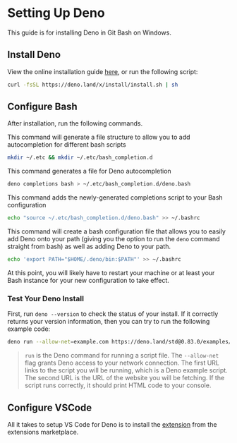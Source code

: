 # Setting Up Deno

This guide is for installing Deno in Git Bash on Windows.

## Install Deno

View the online installation guide [here](https://deno.land/manual/getting_started/installation), or run the following script:

```bash
curl -fsSL https://deno.land/x/install/install.sh | sh
```

## Configure Bash

After installation, run the following commands.

This command will generate a file structure to allow you to add autocompletion for different bash scripts

```bash
mkdir ~/.etc && mkdir ~/.etc/bash_completion.d
```

This command generates a file for Deno autocompletion

```bash
deno completions bash > ~/.etc/bash_completion.d/deno.bash
```

This command adds the newly-generated completions script to your Bash configuration

```bash
echo "source ~/.etc/bash_completion.d/deno.bash" >> ~/.bashrc
```

This command will create a bash configuration file that allows you to easily add Deno onto your path (giving you the option to run the `deno` command straight from bash) as well as adding Deno to your path.

```bash
echo 'export PATH="$HOME/.deno/bin:$PATH"' >> ~/.bashrc
```

At this point, you will likely have to restart your machine or at least your Bash instance for your new configuration to take effect.

### Test Your Deno Install

First, run `deno --version` to check the status of your install. If it correctly returns your version information, then you can try to run the following example code:

```bash
deno run --allow-net=example.com https://deno.land/std@0.83.0/examples/curl.ts https://example.com
```

> `run` is the Deno command for running a script file. The `--allow-net` flag grants Deno access to your network connection. The first URL links to the script you will be running, which is a Deno example script. The second URL is the URL of the website you will be fetching. If the script runs correctly, it should print HTML code to your console.

## Configure VSCode

All it takes to setup VS Code for Deno is to install the [extension](https://marketplace.visualstudio.com/items?itemName=denoland.vscode-deno) from the extensions marketplace.
